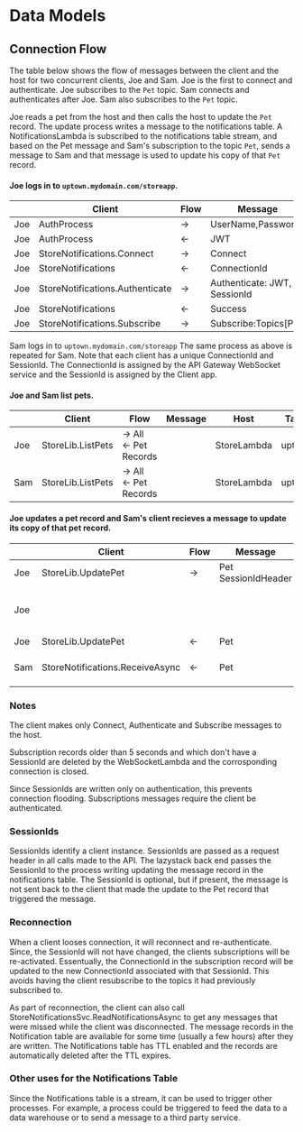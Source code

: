 # Data Models

## Connection Flow
The table below shows the flow of messages between the client and the host for two concurrent clients, Joe and Sam. Joe is the first to connect and authenticate. Joe subscribes to the `Pet` topic. Sam connects and authenticates after Joe. Sam also subscribes to the `Pet` topic. 

Joe reads a pet from the host and then calls the host to update the `Pet` record. The update process writes a message to the notifications table. A NotificationsLambda is subscribed to the notifications table stream, and based on the Pet message and Sam's subscription to the topic `Pet`, sends a message to Sam and that message is used to update his copy of that `Pet` record. 

#### Joe logs in to `uptown.mydomain.com/storeapp`.

||Client|Flow|Message|Host|Table|Data|
|---|---|---|---|---|---|---|
|Joe|AuthProcess|->|UserName,Password|Cognito||
|Joe|AuthProcess|<-|JWT|Cognito|||
|Joe|StoreNotifications.Connect|->|Connect|WebSocketLambda|Subscription|ConnectionId|
|Joe|StoreNotifications|<-|ConnectionId|WebSocket|||
|Joe|StoreNotifications.Authenticate|->|Authenticate: JWT, SessionId|WebSocketLambda|Subscription|SessionId|
|Joe|StoreNotifications|<-|Success|WebSocketLambda|||
|Joe|StoreNotifications.Subscribe|->|Subscribe:Topics[Pet]|NotificationsLambda|Subscription|Topics[Pet]|

Sam logs in to `uptown.mydomain.com/storeapp` The same process as above is repeated for Sam. Note that each client has a unique ConnectionId and SessionId. The ConnectionId is assigned by the API Gateway WebSocket service and the SessionId is assigned by the Client app.

#### Joe and Sam list pets.

||Client|Flow|Message|Host|Table|Data|
|---|---|---|---|---|---|---|
|Joe|StoreLib.ListPets|-> All<br><- Pet Records||StoreLambda|uptown|Pet|
|Sam|StoreLib.ListPets|-> All<br><- Pet Records||StoreLambda|uptown|Pet|

#### Joe updates a pet record and Sam's client recieves a message to update its copy of that pet record.

||Client|Flow|Message|Host|Table|Data|
|---|---|---|---|---|---|---|
|Joe|StoreLib.UpdatePet|->|Pet<br>SessionIdHeader|StoreLambda|uptown|Pet|
|Joe||||StoreLambda|Notifications|Message: SessionId, Pet, Topics[Pet]|
|Joe|StoreLib.UpdatePet|<-|Pet|StoreLambda|uptown|Pet|
|Sam|StoreNotifications.ReceiveAsync|<-|Pet|NotificationsLambda<br>`Notifications table Stream Fires Lambda`|Subscriptions<br>Notifications|SetssionId, Topics[Pet]<br>Pet|

### Notes
The client makes only Connect, Authenticate and Subscribe messages to the host. 

Subscription records older than 5 seconds and which don't have a SessionId are deleted by the 
WebSocketLambda and the corrosponding connection is closed.

Since SessionIds are written only on authentication, this prevents connection flooding. 
Subscriptions messages require the client be authenticated.

### SessionIds
SessionIds identify a client instance. SessionIds are passed as a request header in all calls made to the API. The lazystack back end passes the SessionId to the process writing updating the message record in the notifications table. The SessionId is optional, but if present, the message is not sent back to the client that made the update to the Pet record that triggered the message. 

### Reconnection
When a client looses connection, it will reconnect and re-authenticate. Since, the SessionId will not have changed, the clients subscriptions will be re-activated. Essentually, the ConnectionId in the subscription record will be updated to the new ConnectionId associated with that SessionId. This avoids having the client resubscribe to the topics it had previously subscribed to.

As part of reconnection, the client can also call StoreNotificationsSvc.ReadNotificationsAsync to get any messages that were missed while the client was disconnected. The message records in the Notification table are available for some time (usually a few hours) after they are written. The Notifications table has TTL enabled and the records are automatically deleted after the TTL expires.

### Other uses for the Notifications Table
Since the Notifications table is a stream, it can be used to trigger other processes. For example, a process could be triggered to feed the data to a data warehouse or to send a message to a third party service.


